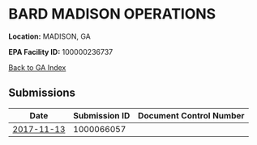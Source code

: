 # BARD MADISON OPERATIONS

**Location:** MADISON, GA

**EPA Facility ID:** 100000236737

[Back to GA Index](../../index.md)

## Submissions

| Date | Submission ID | Document Control Number |
|------|--------------|-------------------------|
| [2017-11-13](submissions/1000066057.md) | 1000066057 |  |
